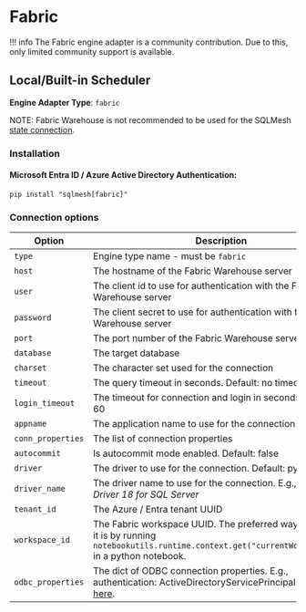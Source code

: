 # Fabric

!!! info
    The Fabric engine adapter is a community contribution. Due to this, only limited community support is available.

## Local/Built-in Scheduler
**Engine Adapter Type**: `fabric`

NOTE: Fabric Warehouse is not recommended to be used for the SQLMesh [state connection](../../reference/configuration.md#connections).

### Installation
#### Microsoft Entra ID / Azure Active Directory Authentication:
```
pip install "sqlmesh[fabric]"
```

### Connection options

| Option            | Description                                                  |     Type     | Required |
| ----------------- | ------------------------------------------------------------ | :----------: | :------: |
| `type`            | Engine type name - must be `fabric`                           |    string    |    Y     |
| `host`            | The hostname of the Fabric Warehouse server                             |    string    |    Y     |
| `user`            | The client id to use for authentication with the Fabric Warehouse server |    string    |    N     |
| `password`        | The client secret to use for authentication with the Fabric Warehouse server |    string    |    N     |
| `port`            | The port number of the Fabric Warehouse server                          |     int      |    N     |
| `database`        | The target database                                          |    string    |    N     |
| `charset`         | The character set used for the connection                    |    string    |    N     |
| `timeout`         | The query timeout in seconds. Default: no timeout            |     int      |    N     |
| `login_timeout`   | The timeout for connection and login in seconds. Default: 60 |     int      |    N     |
| `appname`         | The application name to use for the connection               |    string    |    N     |
| `conn_properties` | The list of connection properties                            | list[string] |    N     |
| `autocommit`      | Is autocommit mode enabled. Default: false                   |     bool     |    N     |
| `driver`          | The driver to use for the connection. Default: pyodbc            |    string    |    N     |
| `driver_name`     | The driver name to use for the connection. E.g., *ODBC Driver 18 for SQL Server* |    string    |    N     |
| `tenant_id`          | The Azure / Entra tenant UUID                             |    string    |    Y     |
| `workspace_id`       | The Fabric workspace UUID. The preferred way to retrieve it is by running `notebookutils.runtime.context.get("currentWorkspaceId")` in a python notebook.                             |    string    |    Y     |
| `odbc_properties` | The dict of ODBC connection properties. E.g., authentication: ActiveDirectoryServicePrincipal. See more [here](https://learn.microsoft.com/en-us/sql/connect/odbc/dsn-connection-string-attribute?view=sql-server-ver16). | dict |    N     |
